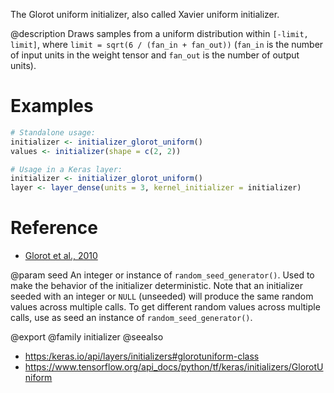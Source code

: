The Glorot uniform initializer, also called Xavier uniform initializer.

@description
Draws samples from a uniform distribution within `[-limit, limit]`, where
`limit = sqrt(6 / (fan_in + fan_out))` (`fan_in` is the number of input
units in the weight tensor and `fan_out` is the number of output units).

# Examples

```r
# Standalone usage:
initializer <- initializer_glorot_uniform()
values <- initializer(shape = c(2, 2))
```


```r
# Usage in a Keras layer:
initializer <- initializer_glorot_uniform()
layer <- layer_dense(units = 3, kernel_initializer = initializer)
```

# Reference
- [Glorot et al., 2010](http://proceedings.mlr.press/v9/glorot10a.html)

@param seed
An integer or instance of
`random_seed_generator()`.
Used to make the behavior of the initializer
deterministic. Note that an initializer seeded with an integer
or `NULL` (unseeded) will produce the same random values
across multiple calls. To get different random values
across multiple calls, use as seed an instance
of `random_seed_generator()`.

@export
@family initializer
@seealso
+ <https:/keras.io/api/layers/initializers#glorotuniform-class>
+ <https://www.tensorflow.org/api_docs/python/tf/keras/initializers/GlorotUniform>
